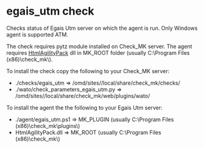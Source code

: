 # egais_utm check
Checks status of Egais Utm server on which the agent is run. Only Windows agent is supported ATM.

The check requires pytz module installed on Check_MK server. The agent requires [HtmlAgilityPack](https://github.com/zzzprojects/html-agility-pack) 
dll in MK_ROOT folder (usually C:\Program Files (x86)\check_mk\\).

To install the check copy the following to your Check_MK server:
* ./checks/egais_utm => /omd/sites/<sitename>/local/share/check_mk/checks/
* ./wato/check_parameters_egais_utm.py => /omd/sites/<sitename>/local/share/check_mk/web/plugins/wato/

To install the agent the the following to your Egais Utm server:
* ./agent/egais_utm.ps1 => MK_PLUGIN (usually C:\Program Files (x86)\check_mk\plugins\\)
* HtmlAgilityPack.dll => MK_ROOT (usually C:\Program Files (x86)\check_mk\\)
